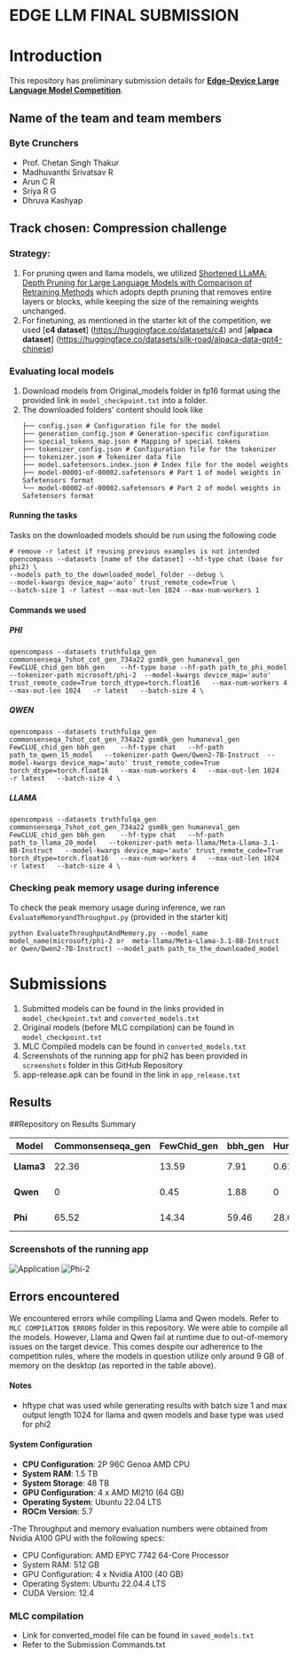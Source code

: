 # EDGE LLM FINAL SUBMISSION
# Introduction
 
This repository has preliminary submission details for [**Edge-Device Large Language Model Competition**](https://github.com/TianjinYellow/EdgeDeviceLLMCompetition-Starting-Kit).
## Name of the team and team members 
### Byte Crunchers
- Prof. Chetan Singh Thakur
- Madhuvanthi Srivatsav R 
- Arun C R 
- Sriya R G  
- Dhruva Kashyap
 
## Track chosen: Compression challenge
### Strategy:

1. For pruning qwen and llama models, we utilized [Shortened LLaMA: Depth Pruning for Large Language Models with Comparison of Retraining Methods](https://arxiv.org/abs/2402.02834) which adopts depth pruning that removes entire layers or blocks, while keeping the size of the remaining weights unchanged.
2. For finetuning, as mentioned in the starter kit of the competition, we used [**c4 dataset**] (https://huggingface.co/datasets/c4) and [**alpaca dataset**] (https://huggingface.co/datasets/silk-road/alpaca-data-gpt4-chinese) 
 

### Evaluating local models

1. Download models from Original_models folder in fp16 format using the provided link in ``model_checkpoint.txt`` into a folder.
2. The downloaded folders' content should look like
   ```
   ├── config.json # Configuration file for the model
   ├── generation_config.json # Generation-specific configuration
   ├── special_tokens_map.json # Mapping of special tokens
   ├── tokenizer_config.json # Configuration file for the tokenizer
   ├── tokenizer.json # Tokenizer data file
   ├── model.safetensors.index.json # Index file for the model weights
   ├── model-00001-of-00002.safetensors # Part 1 of model weights in Safetensors format
   └── model-00002-of-00002.safetensors # Part 2 of model weights in Safetensors format
   ```
                   
#### Running the tasks
 
Tasks on the downloaded models should be run using the following code

```
# remove -r latest if reusing previous examples is not intended
opencompass --datasets [name of the dataset] --hf-type chat (base for phi2) \
--models path_to_the downloaded_model_folder --debug \
--model-kwargs device_map='auto' trust_remote_code=True \
--batch-size 1 -r latest --max-out-len 1024 --max-num-workers 1
```

#### Commands we used

##### PHI
```
opencompass --datasets truthfulqa_gen commonsenseqa_7shot_cot_gen_734a22 gsm8k_gen humaneval_gen FewCLUE_chid_gen bbh_gen    --hf-type base --hf-path path_to_phi_model  --tokenizer-path microsoft/phi-2  --model-kwargs device_map='auto' trust_remote_code=True torch_dtype=torch.float16   --max-num-workers 4   --max-out-len 1024   -r latest   --batch-size 4 \
```
##### QWEN
```
opencompass --datasets truthfulqa_gen commonsenseqa_7shot_cot_gen_734a22 gsm8k_gen humaneval_gen FewCLUE_chid_gen bbh_gen    --hf-type chat   --hf-path path_to_qwen_15_model   --tokenizer-path Qwen/Qwen2-7B-Instruct  --model-kwargs device_map='auto' trust_remote_code=True torch_dtype=torch.float16   --max-num-workers 4   --max-out-len 1024   -r latest   --batch-size 4 \
```
##### LLAMA
```
opencompass --datasets truthfulqa_gen commonsenseqa_7shot_cot_gen_734a22 gsm8k_gen humaneval_gen FewCLUE_chid_gen bbh_gen    --hf-type chat   --hf-path path_to_llama_20_model   --tokenizer-path meta-llama/Meta-Llama-3.1-8B-Instruct   --model-kwargs device_map='auto' trust_remote_code=True torch_dtype=torch.float16   --max-num-workers 4   --max-out-len 1024   -r latest   --batch-size 4 \
```


 ### Checking peak memory usage during inference
 To check the peak memory usage during inference, we ran ``EvaluateMemoryandThroughput.py`` (provided in the starter kit)
```
python EvaluateThroughputAndMemory.py --model_name model_name(microsoft/phi-2 or  meta-llama/Meta-Llama-3.1-8B-Instruct or Qwen/Qwen2-7B-Instruct) --model_path path_to_the_downloaded_model

```



 
# Submissions
1. Submitted models can be found in the links provided in ``model_checkpoint.txt`` and ``converted_models.txt``
2. Original models (before MLC compilation) can be found in ``model_checkpoint.txt`` 
3. MLC Compiled models can be found in ``converted_models.txt``
4. Screenshots of the running app for phi2 has been provided in ``screenshots`` folder in this GitHub Repository
5. app-release.apk can be found in the link in ``app_release.txt``


## Results 

##Repository
on Results Summary 


| Model       | Commonsenseqa_gen | FewChid_gen | bbh_gen | HumanEval | GSM8K | TruthfulQA | Memory       | Throughput             |
|-------------|-------------------|-------------|---------|-----------|-------|------------|--------------|----------------------- |
| **Llama3**  | 22.36             | 13.59       | 7.91    | 0.61      | 1.97  | 0.18       | 8.755 GB     | 71.61 inf/s 0.014 s    |
| **Qwen**    | 0                 | 0.45        | 1.88    | 0         | 0.99  | 0          | 7.184 GB     | 77.73 inf/s 0.0129 s   |
| **Phi**     | 65.52             | 14.34       | 59.46   | 28.66     | 62.09 | 0.18       |  6.143 GB    | 13.53 inf/s 0.0739 s   |

### Screenshots of the running app
![Application](https://github.com/user-attachments/assets/28a11291-c5af-46e9-a041-1ea4322b9042)
![Phi-2](https://github.com/user-attachments/assets/75ddd831-8068-4239-a062-64f11c5cb01e)

## Errors encountered
We encountered errors while compiling Llama and Qwen models. Refer to``` MLC COMPILATION ERRORS``` folder in this repository. We were able to compile all the models. However, Llama and Qwen fail at runtime due to out-of-memory issues on the target device. This comes despite our adherence to the competition rules, where the models in question utilize only around 9 GB of memory on the desktop (as reported in the table above).
#### Notes

- hftype chat was used while generating results with batch size 1 and max output length 1024 for llama and qwen models and base type was used for phi2


#### System Configuration

- **CPU Configuration**: 2P 96C Genoa AMD CPU
- **System RAM**: 1.5 TB
- **System Storage**: 48 TB
- **GPU Configuration**: 4 x AMD MI210 (64 GB)
- **Operating System**: Ubuntu 22.04 LTS
- **ROCm Version**: 5.7

-The Throughput and memory evaluation numbers were obtained from Nvidia A100 GPU with the following specs:

- CPU Configuration: AMD EPYC 7742 64-Core Processor    
- System RAM: 512 GB
- GPU Configuration: 4 x Nvidia A100 (40 GB)
- Operating System: Ubuntu 22.04.4 LTS
- CUDA Version: 12.4

### MLC compilation

- Link for converted_model file can be found in ``saved_models.txt`` 
- Refer to the Submission Commands.txt
  


